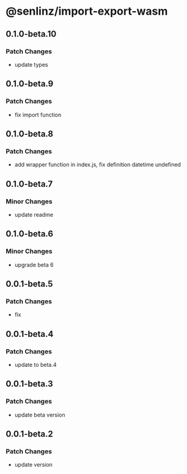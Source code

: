 # @senlinz/import-export-wasm

## 0.1.0-beta.10

### Patch Changes

- update types

## 0.1.0-beta.9

### Patch Changes

- fix import function

## 0.1.0-beta.8

### Patch Changes

- add wrapper function in index.js, fix definition datetime undefined

## 0.1.0-beta.7

### Minor Changes

- update readme

## 0.1.0-beta.6

### Minor Changes

- upgrade beta 6

## 0.0.1-beta.5

### Patch Changes

- fix

## 0.0.1-beta.4

### Patch Changes

- update to beta.4

## 0.0.1-beta.3

### Patch Changes

- update beta version

## 0.0.1-beta.2

### Patch Changes

- update version
